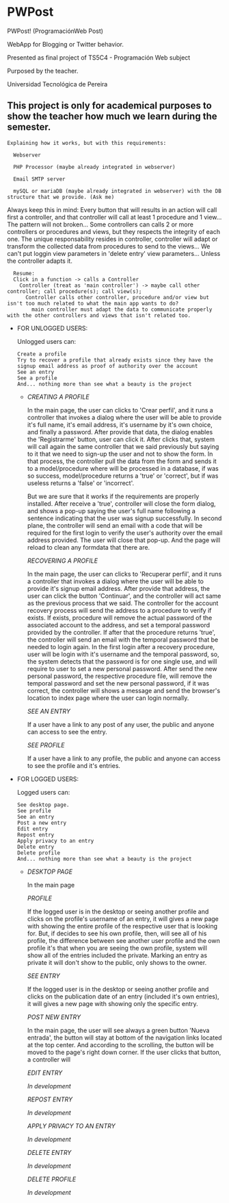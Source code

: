 # PWPost
  PWPost!
  (ProgramaciónWeb Post)
  
  WebApp for Blogging or Twitter behavior.
  
  Presented as final project of TS5C4 - Programación Web subject
  
  Purposed by the teacher.
  
  Universidad Tecnológica de Pereira
  
  This project is only for academical purposes to show the teacher how much we learn during the semester.
  -

    Explaining how it works, but with this requirements:
    
      Webserver
    
      PHP Processor (maybe already integrated in webserver)
    
      Email SMTP server
    
      mySQL or mariaDB (maybe already integrated in webserver) with the DB structure that we provide. (Ask me)
      
   Always keep this in mind:
      Every button that will results in an action will call first a controller, and that controller will call at least 1 procedure and 1 view...
      The pattern will not broken...
      Some controllers can calls 2 or more controllers or procedures and views, but they respects the integrity of each one.
      The unique responsability resides in controller, controller will adapt or transform the collected data from procedures to send to the views...
      We can't put loggin view parameters in 'delete entry' view parameters... Unless the controller adapts it.
      
      Resume:
      Click in a function -> calls a Controller
        Controller (treat as 'main controller') -> maybe call other controller; call procedure(s); call view(s);
          Controller calls other controller, procedure and/or view but isn't too much related to what the main app wants to do?
            main controller must adapt the data to communicate properly with the other controllers and views that isn't related too.
  
  -
    FOR UNLOGGED USERS:

    Unlogged users can:

        Create a profile
        Try to recover a profile that already exists since they have the signup email address as proof of authority over the account
        See an entry
        See a profile
        And... nothing more than see what a beauty is the project
    -
        *CREATING A PROFILE*
    
        In the main page, the user can clicks to 'Crear perfil', and it runs a controller that invokes a dialog where the user will be able to provide it's full name, it's email address, it's username by it's own choice, and finally a password.
        After provide that data, the dialog enables the 'Registrarme' button, user can click it.
        After clicks that, system will call again the same controller that we said previously but saying to it that we need to sign-up the user and not to show the form. 
        In that process, the controller pull the data from the form and sends it to a model/procedure where will be processed in a database, if  was so success, model/procedure returns a 'true' or 'correct', but if was useless returns a 'false' or 'incorrect'. 
        
        But we are sure that it works if the requirements are properly installed.
        After receive a 'true', controller will close the form dialog, and shows a pop-up saying the user's full name following a sentence indicating that the user was signup successfully. In second plane, the controller will send an email with a code that will be required for the first login to verify the user's authority over the email address provided.
        The user will close that pop-up. And the page will reload to clean any formdata that there are.
        
        
        *RECOVERING A PROFILE*
        
        In the main page, the user can clicks to 'Recuperar perfil', and it runs a controller that invokes a dialog where the user will be able to provide it's signup email address.
        After provide that address, the user can click the button 'Continuar', and the controller will act same as the previous process that we said.
        The controller for the account recovery process will send the address to a procedure to verify if exists.
        If exists, procedure will remove the actual password of the associated account to the address, and set a temporal password provided by the controller.
        If after that the procedure returns 'true', the controller will send an email with the temporal password that be needed to login again.
        In the first login after a recovery procedure, user will be login with it's username and the temporal password, so, the system detects that the password is for one single use, and will require to user to set a new personal password. 
        After send the new personal password, the respective procedure file, will remove the temporal password and set the new personal password, if it was correct, the controller will shows a message and send the browser's location to index page where the user can login normally.
        
        *SEE AN ENTRY*
        
        If a user have a link to any post of any user, the public and anyone can access to see the entry.
        
        *SEE PROFILE*
        
        If a user have a link to any profile, the public and anyone can access to see the profile and it's entries.

  -
    FOR LOGGED USERS:

    Logged users can:

        See desktop page.
        See profile
        See an entry
        Post a new entry
        Edit entry
        Repost entry
        Apply privacy to an entry
        Delete entry
        Delete profile
        And... nothing more than see what a beauty is the project
    -
        *DESKTOP PAGE*
    
        In the main page
        
        *PROFILE*
    
        If the logged user is in the desktop or seeing another profile and clicks on the profile's username of an entry, it will gives a new page with showing the entire profile of the respective user that is looking for. But, if decides to see his own profile, then, will see all of his profile, the difference between see another user profile and the own profile it's that when you are seeing the own profile, system will show all of the entries included the private. Marking an entry as private it will don't show to the public, only shows to the owner.
        
        *SEE ENTRY*
    
        If the logged user is in the desktop or seeing another profile and clicks on the publication date of an entry (included it's own entries), it will gives a new page with showing only the specific entry.
        
        *POST NEW ENTRY*
    
        In the main page, the user will see always a green button 'Nueva entrada', the button will stay at bottom of the navigation links located at the top center. And according to the scrolling, the button will be moved to the page's right down corner.
        If the user clicks that button, a controller will 
        
        *EDIT ENTRY*
    
        _In development_
        
        *REPOST ENTRY*
    
        _In development_
        
        *APPLY PRIVACY TO AN ENTRY*
    
        _In development_
        
        *DELETE ENTRY*
    
        _In development_
        
        *DELETE PROFILE*
    
        _In development_
